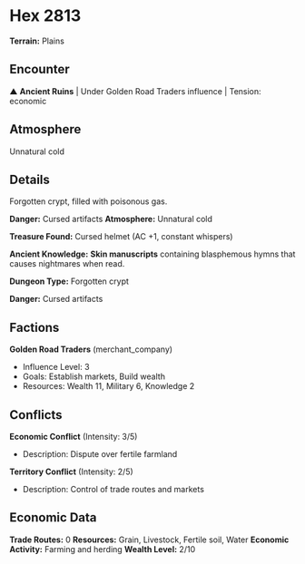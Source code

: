 # Hex 2813

**Terrain:** Plains

## Encounter
▲ **Ancient Ruins** | Under Golden Road Traders influence | Tension: economic

## Atmosphere
Unnatural cold

## Details
Forgotten crypt, filled with poisonous gas.

**Danger:** Cursed artifacts
**Atmosphere:** Unnatural cold

**Treasure Found:** Cursed helmet (AC +1, constant whispers)

**Ancient Knowledge:** **Skin manuscripts** containing blasphemous hymns that causes nightmares when read.

**Dungeon Type:** Forgotten crypt

**Danger:** Cursed artifacts

## Factions
**Golden Road Traders** (merchant_company)
- Influence Level: 3
- Goals: Establish markets, Build wealth
- Resources: Wealth 11, Military 6, Knowledge 2

## Conflicts
**Economic Conflict** (Intensity: 3/5)
- Description: Dispute over fertile farmland

**Territory Conflict** (Intensity: 2/5)
- Description: Control of trade routes and markets

## Economic Data
**Trade Routes:** 0
**Resources:** Grain, Livestock, Fertile soil, Water
**Economic Activity:** Farming and herding
**Wealth Level:** 2/10
